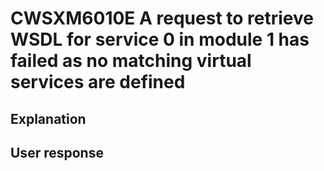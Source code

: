# CWSXM6010E A request to retrieve WSDL for service 0 in module 1 has failed as no matching virtual services are defined

## Explanation

## User response
